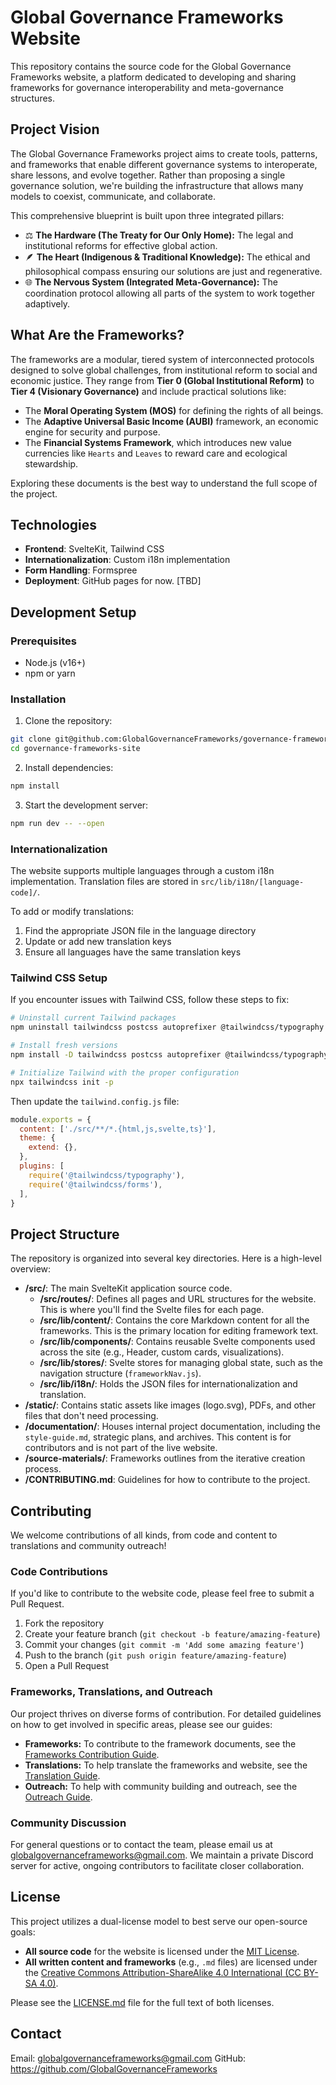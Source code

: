 # Global Governance Frameworks Website

This repository contains the source code for the Global Governance Frameworks website, a platform dedicated to developing and sharing frameworks for governance interoperability and meta-governance structures.

## Project Vision

The Global Governance Frameworks project aims to create tools, patterns, and frameworks that enable different governance systems to interoperate, share lessons, and evolve together. Rather than proposing a single governance solution, we're building the infrastructure that allows many models to coexist, communicate, and collaborate.

This comprehensive blueprint is built upon three integrated pillars:

* ⚖️ **The Hardware (The Treaty for Our Only Home):** The legal and institutional reforms for effective global action.
* 🪶 **The Heart (Indigenous & Traditional Knowledge):** The ethical and philosophical compass ensuring our solutions are just and regenerative.
* 🌐 **The Nervous System (Integrated Meta-Governance):** The coordination protocol allowing all parts of the system to work together adaptively.

## What Are the Frameworks?

The frameworks are a modular, tiered system of interconnected protocols designed to solve global challenges, from institutional reform to social and economic justice. They range from **Tier 0 (Global Institutional Reform)** to **Tier 4 (Visionary Governance)** and include practical solutions like:

* The **Moral Operating System (MOS)** for defining the rights of all beings.
* The **Adaptive Universal Basic Income (AUBI)** framework, an economic engine for security and purpose.
* The **Financial Systems Framework**, which introduces new value currencies like `Hearts` and `Leaves` to reward care and ecological stewardship.

Exploring these documents is the best way to understand the full scope of the project.

## Technologies

- **Frontend**: SvelteKit, Tailwind CSS
- **Internationalization**: Custom i18n implementation
- **Form Handling**: Formspree
- **Deployment**: GitHub pages for now. [TBD]

## Development Setup

### Prerequisites

- Node.js (v16+)
- npm or yarn

### Installation

1. Clone the repository:
```bash
git clone git@github.com:GlobalGovernanceFrameworks/governance-framework-site.git
cd governance-frameworks-site
```

2. Install dependencies:
```bash
npm install
```

3. Start the development server:
```bash
npm run dev -- --open
```

### Internationalization

The website supports multiple languages through a custom i18n implementation. Translation files are stored in `src/lib/i18n/[language-code]/`.

To add or modify translations:
1. Find the appropriate JSON file in the language directory
2. Update or add new translation keys
3. Ensure all languages have the same translation keys

### Tailwind CSS Setup

If you encounter issues with Tailwind CSS, follow these steps to fix:

```bash
# Uninstall current Tailwind packages
npm uninstall tailwindcss postcss autoprefixer @tailwindcss/typography @tailwindcss/forms

# Install fresh versions
npm install -D tailwindcss postcss autoprefixer @tailwindcss/typography @tailwindcss/forms

# Initialize Tailwind with the proper configuration
npx tailwindcss init -p
```

Then update the `tailwind.config.js` file:

```javascript
module.exports = {
  content: ['./src/**/*.{html,js,svelte,ts}'],
  theme: {
    extend: {},
  },
  plugins: [
    require('@tailwindcss/typography'),
    require('@tailwindcss/forms'),
  ],
}
```

## Project Structure

The repository is organized into several key directories. Here is a high-level overview:

- **/src/**: The main SvelteKit application source code.
  - **/src/routes/**: Defines all pages and URL structures for the website. This is where you'll find the Svelte files for each page.
  - **/src/lib/content/**: Contains the core Markdown content for all the frameworks. This is the primary location for editing framework text.
  - **/src/lib/components/**: Contains reusable Svelte components used across the site (e.g., Header, custom cards, visualizations).
  - **/src/lib/stores/**: Svelte stores for managing global state, such as the navigation structure (`frameworkNav.js`).
  - **/src/lib/i18n/**: Holds the JSON files for internationalization and translation.
- **/static/**: Contains static assets like images (logo.svg), PDFs, and other files that don't need processing.
- **/documentation/**: Houses internal project documentation, including the `style-guide.md`, strategic plans, and archives. This content is for contributors and is not part of the live website.
- **/source-materials/**: Frameworks outlines from the iterative creation process.
- **/CONTRIBUTING.md**: Guidelines for how to contribute to the project.


## Contributing

We welcome contributions of all kinds, from code and content to translations and community outreach!

### Code Contributions

If you'd like to contribute to the website code, please feel free to submit a Pull Request.

1.  Fork the repository
2.  Create your feature branch (`git checkout -b feature/amazing-feature`)
3.  Commit your changes (`git commit -m 'Add some amazing feature'`)
4.  Push to the branch (`git push origin feature/amazing-feature`)
5.  Open a Pull Request

### Frameworks, Translations, and Outreach

Our project thrives on diverse forms of contribution. For detailed guidelines on how to get involved in specific areas, please see our guides:

- **Frameworks:** To contribute to the framework documents, see the [Frameworks Contribution Guide](/src/lib/content/get-involved/frameworks/en/frameworks-guide.md).
- **Translations:** To help translate the frameworks and website, see the [Translation Guide](/src/lib/content/get-involved/translations/en/translation-guide).
- **Outreach:** To help with community building and outreach, see the [Outreach Guide](/src/lib/content/get-involved/outreach/en/outreach-guide.md).

### Community Discussion

For general questions or to contact the team, please email us at [globalgovernanceframeworks@gmail.com](mailto:globalgovernanceframeworks@gmail.com). We maintain a private Discord server for active, ongoing contributors to facilitate closer collaboration.

## License

This project utilizes a dual-license model to best serve our open-source goals:

- **All source code** for the website is licensed under the [MIT License](LICENSE.md).
- **All written content and frameworks** (e.g., `.md` files) are licensed under the [Creative Commons Attribution-ShareAlike 4.0 International (CC BY-SA 4.0)](LICENSE.md).

Please see the [LICENSE.md](LICENSE.md) file for the full text of both licenses.

## Contact

Email: globalgovernanceframeworks@gmail.com
GitHub: https://github.com/GlobalGovernanceFrameworks
